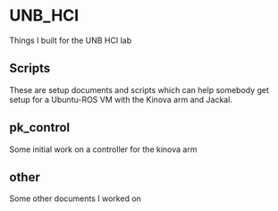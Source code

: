 # UNB_HCI
Things I built for the UNB HCI lab

## Scripts
These are setup documents and scripts which can help somebody get setup for a Ubuntu-ROS VM with the Kinova arm and Jackal.

## pk_control
Some initial work on a controller for the kinova arm

## other
Some other documents I worked on
